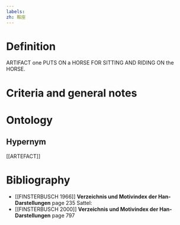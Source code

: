 ```yaml
---
labels: 
zh: 鞍座
---
```


# Definition
ARTIFACT one PUTS ON a HORSE FOR SITTING AND RIDING ON the HORSE.
# Criteria and general notes
# Ontology

## Hypernym
[[ARTEFACT]]
# Bibliography
- [[FINSTERBUSCH 1966]]
**Verzeichnis und Motivindex der Han-Darstellungen** page 235
Sattel:
- [[FINSTERBUSCH 2000]]
**Verzeichnis und Motivindex der Han-Darstellungen** page 797
